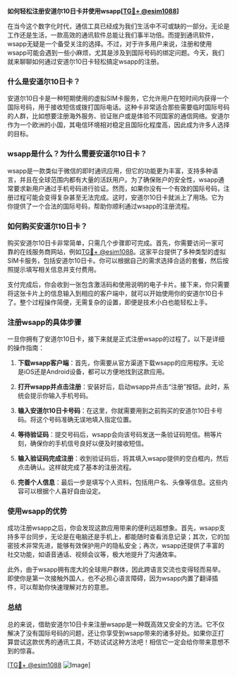 **如何轻松注册安道尔10日卡并使用wsapp[[TG💪+ @esim1088](https://t.me/s/esim1088)]**

在当今这个数字化时代，通信工具已经成为我们生活中不可或缺的一部分。无论是工作还是生活，一款高效的通讯软件总能让我们事半功倍。而提到通讯软件，wsapp无疑是一个备受关注的选择。不过，对于许多用户来说，注册和使用wsapp可能会遇到一些小麻烦，尤其是涉及到国际号码的绑定问题。今天，我们就来聊聊如何通过安道尔10日卡轻松搞定wsapp的注册。

### 什么是安道尔10日卡？

安道尔10日卡是一种短期使用的虚拟SIM卡服务，它允许用户在短时间内获得一个国际号码，用于接收短信或拨打国际电话。这种卡非常适合那些需要临时国际号码的人群，比如想要注册海外服务、验证账户或是体验不同国家的通信网络。安道尔作为一个欧洲的小国，其电信环境相对稳定且国际化程度高，因此成为许多人选择的目标。

### wsapp是什么？为什么需要安道尔10日卡？

wsapp是一款类似于微信的即时通讯应用，但它的功能更为丰富，支持多种语言，并且在全球范围内都有大量的活跃用户。为了确保账户的安全性，wsapp通常要求新用户通过手机号码进行验证。然而，如果你没有一个有效的国际号码，注册过程可能会变得复杂甚至无法完成。这时，安道尔10日卡就派上了用场。它为你提供了一个合法的国际号码，帮助你顺利通过wsapp的注册流程。

### 如何购买安道尔10日卡？

购买安道尔10日卡非常简单，只需几个步骤即可完成。首先，你需要访问一家可靠的在线服务商网站，例如[TG💪+ @esim1088](https://t.me/s/esim1088)。这家平台提供了多种类型的虚拟SIM卡服务，包括安道尔10日卡。你可以根据自己的需求选择合适的套餐，然后按照提示填写相关信息并支付费用。

支付完成后，你会收到一张包含激活码和使用说明的电子卡片。接下来，你只需要将这张卡片上的信息输入到相应的客户端中，就可以开始使用你的安道尔10日卡了。整个过程操作简便，无需复杂的设置，即便是技术小白也能轻松上手。

### 注册wsapp的具体步骤

一旦你拥有了安道尔10日卡，接下来就是正式注册wsapp的过程了。以下是详细的操作指南：

1. **下载wsapp客户端**：首先，你需要从官方渠道下载wsapp的应用程序。无论是iOS还是Android设备，都可以方便地找到这款应用。

2. **打开wsapp并点击注册**：安装好后，启动wsapp并点击“注册”按钮。此时，系统会提示你输入手机号码。

3. **输入安道尔10日卡号码**：在这里，你就需要用到之前购买的安道尔10日卡号码。将这个号码准确无误地填入指定位置。

4. **等待验证码**：提交号码后，wsapp会向该号码发送一条验证码短信。稍等片刻，确保你的手机信号良好以便及时接收短信。

5. **输入验证码完成注册**：收到验证码后，将其填入wsapp提供的空白框内，然后点击确认。这样就完成了基本的注册流程。

6. **完善个人信息**：最后一步是填写个人资料，包括用户名、头像等信息。这些内容可以根据个人喜好自由设定。

### 使用wsapp的优势

成功注册wsapp之后，你会发现这款应用带来的便利远超想象。首先，wsapp支持多平台同步，无论是在电脑还是手机上，都能随时查看消息记录；其次，它的加密技术非常先进，能够有效保护用户的隐私安全；再次，wsapp还提供了丰富的社交功能，如语音通话、视频会议等，极大地提升了沟通效率。

此外，由于wsapp拥有庞大的全球用户群体，因此跨语言交流也变得轻而易举。即使你是第一次接触外国人，也不必担心语言障碍，因为wsapp内置了翻译插件，可以帮助你快速理解对方的意思。

### 总结

总的来说，借助安道尔10日卡来注册wsapp是一种既高效又安全的方法。它不仅解决了没有国际号码的问题，还让你享受到wsapp带来的诸多好处。如果你正打算尝试这款优秀的通讯工具，不妨试试这种方法吧！相信它一定会给你带来意想不到的惊喜。

[[TG💪+ @esim1088](https://t.me/s/esim1088) ![Image](https://i.postimg.cc/4NQfJmqS/Snipaste-2025-05-13-00-14-12.png)]
